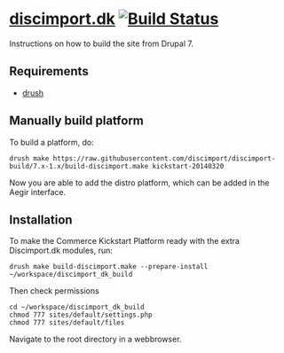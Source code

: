 [discimport.dk](http://discimport.dk) [![Build Status](https://travis-ci.org/discimport/discimport-build.svg?branch=7.x-1.x)](https://travis-ci.org/discimport/discimport-build)
==

Instructions on how to build the site from Drupal 7.

Requirements
------------

* [drush](http://drupal.org/project/drush)

Manually build platform
-----------------------

To build a platform, do:

    drush make https://raw.githubusercontent.com/discimport/discimport-build/7.x-1.x/build-discimport.make kickstart-20140320
    
Now you are able to add the distro platform, which can be added in the Aegir interface.

Installation
------------

To make the Commerce Kickstart Platform ready with the extra Discimport.dk modules, run:

    drush make build-discimport.make --prepare-install ~/workspace/discimport_dk_build

Then check permissions
    
    cd ~/workspace/discimport_dk_build
    chmod 777 sites/default/settings.php
    chmod 777 sites/default/files

Navigate to the root directory in a webbrowser.
